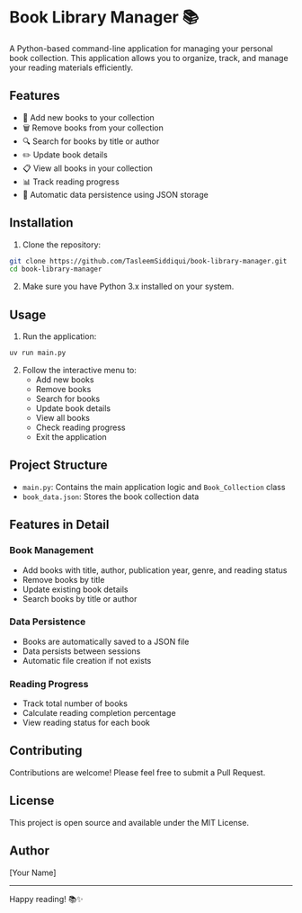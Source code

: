 # Book Library Manager 📚

A Python-based command-line application for managing your personal book collection. This application allows you to organize, track, and manage your reading materials efficiently.

## Features

- 📖 Add new books to your collection
- 🗑️ Remove books from your collection
- 🔍 Search for books by title or author
- ✏️ Update book details
- 📋 View all books in your collection
- 📊 Track reading progress
- 💾 Automatic data persistence using JSON storage

## Installation

1. Clone the repository:
```bash
git clone https://github.com/TasleemSiddiqui/book-library-manager.git
cd book-library-manager
```

2. Make sure you have Python 3.x installed on your system.

## Usage

1. Run the application:
```bash
uv run main.py
```

2. Follow the interactive menu to:
   - Add new books
   - Remove books
   - Search for books
   - Update book details
   - View all books
   - Check reading progress
   - Exit the application

## Project Structure

- `main.py`: Contains the main application logic and `Book_Collection` class
- `book_data.json`: Stores the book collection data

## Features in Detail

### Book Management
- Add books with title, author, publication year, genre, and reading status
- Remove books by title
- Update existing book details
- Search books by title or author

### Data Persistence
- Books are automatically saved to a JSON file
- Data persists between sessions
- Automatic file creation if not exists

### Reading Progress
- Track total number of books
- Calculate reading completion percentage
- View reading status for each book

## Contributing

Contributions are welcome! Please feel free to submit a Pull Request.

## License

This project is open source and available under the MIT License.

## Author

[Your Name]

---

Happy reading! 📚✨
